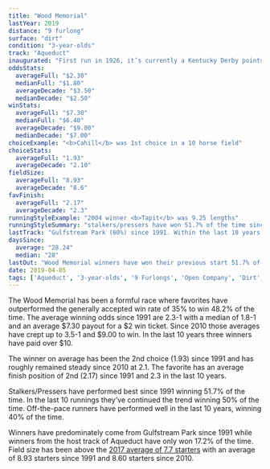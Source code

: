```yaml
---
title: "Wood Memorial"
lastYear: 2019
distance: "9 furlong"
surface: "dirt"
condition: "3-year-olds"
track: "Aqueduct"
inaugurated: "First run in 1926, it’s currently a Kentucky Derby points race"
oddsStats:
  averageFull: "$2.30"
  medianFull: "$1.80"
  averageDecade: "$3.50"
  medianDecade: "$2.50"
winStats:
  averageFull: "$7.30"
  medianFull: "$6.40"
  averageDecade: "$9.00"
  medianDecade: "$7.00"
choiceExample: "<b>Cahill</b> was 1st choice in a 10 horse field"
choiceStats:
  averageFull: "1.93"
  averageDecade: "2.10"
fieldSize:
  averageFull: "8.93"
  averageDecade: "8.6"
favFinish:
  averageFull: "2.17"
  averageDecade: "2.3"
runningStyleExample: "2004 winner <b>Tapit</b> was 9.25 lengths"
runningStyleSummary: "stalkers/pressers have won 51.7% of the time since 1991. That trend has continued over the last 10 years with 50% of winners stalking/pressing the pace. Off-the-pace runners have taken a step forward in the last 10 years, winning 40% of the time"
lastTrack: "Gulfstream Park (60%) since 1991. Within the last 10 years 50% of the winners have come from Gulfstream Park and 90% have come from a track other than Aqueduct"
daysSince:
  average: "28.24"
  median: "28"
lastOut: "Wood Memorial winners have won their previous start 51.7% of the time and finished in the money (first, second or third) 72.4% of the time."
date: 2019-04-05
tags: ['Aqueduct', '3-year-olds', '9 Furlongs', 'Open Company', 'Dirt', 'Derby Prep']
---
```


The Wood Memorial has been a formful race where favorites have outperformed the generally accepted win rate of 35% to win 48.2% of the time. The average winning odds since 1991 are 2.3-1 with a median of 1.8-1 and an average $7.30 payout for a $2 win ticket. Since 2010 those averages have crept up to 3.5-1 and $9.00 to win. In the last 10 years three winners have paid over $10.

The winner on average has been the 2nd choice (1.93) since 1991 and has roughly remained steady since 2010 at 2.1. The favorite has an average finish position of 2nd (2.17) since 1991 and 2.3 in the last 10 years.

Stalkers/Pressers have performed best since 1991 winning 51.7% of the time. In the last 10 runnings they’ve continued the trend winning 50% of the time. Off-the-pace runners have performed well in the last 10 years, winning 40% of the time.

Winners have predominately come from Gulfstream Park since 1991 while winners from the host track of Aqueduct have only won 17.2% of the time. Field size has been above the [2017 average of 7.7 starters](http://jockeyclub.com/factbook/races_pass.asp?whatyr=2017) with an average of 8.93 starters since 1991 and 8.60 starters since 2010.
